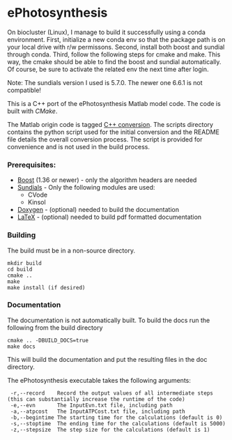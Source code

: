 # ePhotosynthesis

On biocluster (Linux), I manage to build it successfully using a conda environment. First, initialize a new conda env so that the package path is on your local drive with r/w permissons. Second, install both boost and sundial through conda. Third, follow the following steps for cmake and make. This way, the cmake should be able to find the boost and sundial automatically. Of course, be sure to activate the related env the next time after login.

Note: The sundials version I used is 5.7.0. The newer one 6.6.1 is not compatible!

This is a C++ port of the ePhotosynthesis Matlab model code. The code is built with
*CMake*.

The Matlab origin code is tagged [C++ conversion](https://github.com/cropsinsilico/ePhotosynthesis/releases/tag/1.0.0). The scripts
directory contains the python script used for the initial conversion and the README file details the overall conversion process.
The script is provided for convenience and is not used in the build process.

### Prerequisites:
- [Boost](https://www.boost.org/) (1.36 or newer) - only the algorithm headers are needed
- [Sundials](https://computing.llnl.gov/projects/sundials) - Only the following modules are used:
  - CVode
  - Kinsol
- [Doxygen](https://www.doxygen.nl/index.html) - (optional) needed to build the documentation
- [LaTeX](https://www.latex-project.org/) - (optional) needed to build pdf formatted documentation

### Building
The build must be in a non-source directory.
```
mkdir build
cd build
cmake ..
make
make install (if desired)
```

### Documentation
The documentation is not automatically built. To build the docs run the following from the build directory
```
cmake .. -DBUILD_DOCS=true
make docs
```

This will build the documentation and put the resulting files in the doc directory.

The ePhotosynthesis executable takes the following arguments:
```
 -r,--record    Record the output values of all intermediate steps (this can substantially increase the runtime of the code)
 -e,--evn       The InputEvn.txt file, including path
 -a,--atpcost   The InputATPCost.txt file, including path
 -b,--begintime The starting time for the calculations (default is 0)
 -s,--stoptime  The ending time for the calculations (default is 5000)
 -z,--stepsize  The step size for the calculations (default is 1)
```

